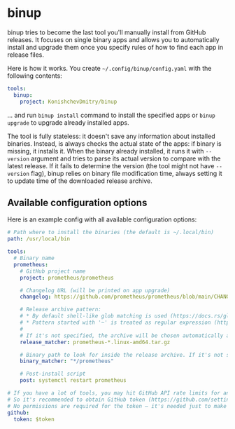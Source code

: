 # binup

binup tries to become the last tool you'll manually install from GitHub releases. It focuses on single binary apps and allows you to automatically install and upgrade them once you specify rules of how to find each app in release files.

Here is how it works. You create `~/.config/binup/config.yaml` with the following contents:

```yaml
tools:
  binup:
    project: KonishchevDmitry/binup
```

... and run `binup install` command to install the specified apps or `binup upgrade` to upgrade already installed apps.

The tool is fully stateless: it doesn't save any information about installed binaries. Instead, is always checks the actual state of the apps: if binary is missing, it installs it. When the binary already installed, it runs it with `--version` argument and tries to parse its actual version to compare with the latest release. If it fails to determine the version (the tool might not have `--version` flag), binup relies on binary file modification time, always setting it to update time of the downloaded release archive.

## Available configuration options

Here is an example config with all available configuration options:
```yaml
# Path where to install the binaries (the default is ~/.local/bin)
path: /usr/local/bin

tools:
  # Binary name
  prometheus:
    # GitHub project name
    project: prometheus/prometheus

    # Changelog URL (will be printed on app upgrade)
    changelog: https://github.com/prometheus/prometheus/blob/main/CHANGELOG.md

    # Release archive pattern:
    # * By default shell-like glob matching is used (https://docs.rs/globset/latest/globset/#syntax)
    # * Pattern started with '~' is treated as regular expression (https://docs.rs/regex/latest/regex/#syntax)
    #
    # If it's not specified, the archive will be chosen automatically according to target platform.
    release_matcher: prometheus-*.linux-amd64.tar.gz

    # Binary path to look for inside the release archive. If it's not specified, the tool will try to find it automatically.
    binary_matcher: "*/prometheus"

    # Post-install script
    post: systemctl restart prometheus

# If you have a lot of tools, you may hit GitHub API rate limits for anonymous requests at some moment.
# So it's recommended to obtain GitHub token (https://github.com/settings/tokens) and specify it here.
# No permissions are required for the token – it's needed just to make API requests non-anonymous.
github:
  token: $token
```
